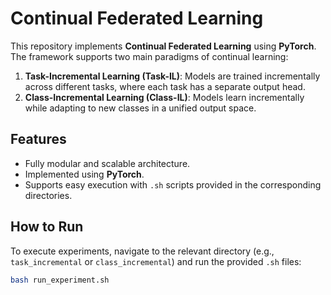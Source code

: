 # Continual Federated Learning

This repository implements **Continual Federated Learning** using **PyTorch**. The framework supports two main paradigms of continual learning:

1. **Task-Incremental Learning (Task-IL)**: Models are trained incrementally across different tasks, where each task has a separate output head.
2. **Class-Incremental Learning (Class-IL)**: Models learn incrementally while adapting to new classes in a unified output space.

## Features
- Fully modular and scalable architecture.
- Implemented using **PyTorch**.
- Supports easy execution with `.sh` scripts provided in the corresponding directories.

## How to Run
To execute experiments, navigate to the relevant directory (e.g., `task_incremental` or `class_incremental`) and run the provided `.sh` files:

```bash
bash run_experiment.sh

